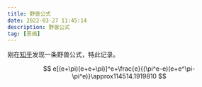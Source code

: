 ```yaml
---
title: 野兽公式
date: 2022-03-27 11:45:14
description: 野兽公式
tag: [恶搞]
---
```


刚在[知乎](https://www.zhihu.com/question/263982714/answer/683882641)发现一条野兽公式，特此记录。

$$
e[(e+\pi)(e+e+\pi)]^e+\frac{e}{(\pi^e-e)(e+e^\pi-\pi^e)}\approx114514.1919810
$$
